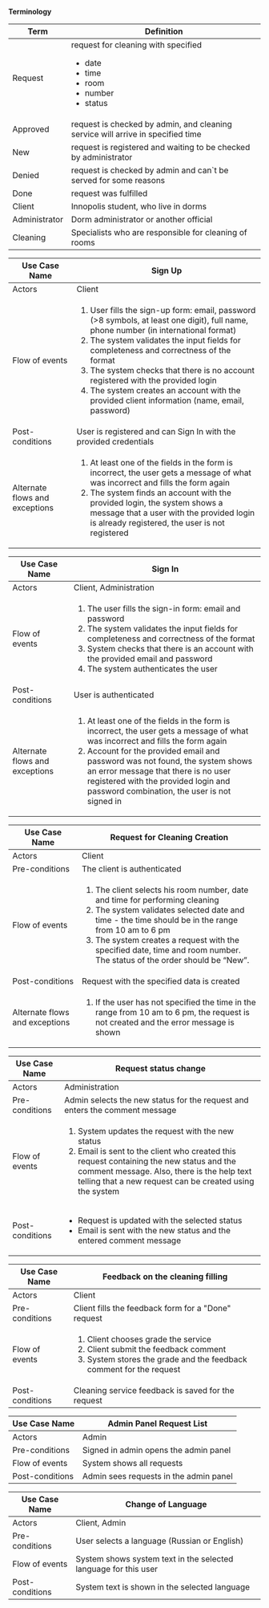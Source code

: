 **Terminology**

| **Term** | **Definition** |
| --- | --- |
| Request | request for cleaning with specified <ul><li>date</li><li>time</li><li>room</li><li>number</li><li>status</li></ul> |
| Approved | request is checked by admin, and cleaning service will arrive in specified time |
| New | request is registered and waiting to be checked by administrator |
| Denied | request is checked by admin and can`t be served for some reasons |
| Done | request was fulfilled |
| Client | Innopolis student, who live in dorms |
| Administrator | Dorm administrator or another official |
| Cleaning | Specialists who are responsible for cleaning of rooms |

| **Use Case Name** | **Sign Up** |
| --- | --- |
| Actors | Client |
| Flow of events | <ol><li>User fills the sign-up form: email, password (>8 symbols, at least one digit), full name, phone number (in international format)</li><li>The system validates the input fields for completeness and correctness of the format </li><li>The system checks that there is no account registered with the provided login </li> <li>The system creates an account with the provided client information (name, email, password)</li></ol> |
| Post-conditions | User is registered and can Sign In with the provided credentials |
| Alternate flows and exceptions | <ol><li>At least one of the fields in the form is incorrect, the user gets a message of what was incorrect and fills the form again</li><li>The system finds an account with the provided login, the system shows a message that a user with the provided login is already registered, the user is not registered</li> </ol> |

| **Use Case Name** | **Sign In** |
| --- | --- |
| Actors | Client, Administration |
| Flow of events | <ol><li>The user fills the sign-in form: email and password</li><li>The system validates the input fields for completeness and correctness of the format</li><li>System checks that there is an account with the provided email and password</li><li>The system authenticates the user</li></ol> |
| Post-conditions | User is authenticated |
| Alternate flows and exceptions | <ol><li>At least one of the fields in the form is incorrect, the user gets a message of what was incorrect and fills the form again</li><li>Account for the provided email and password was not found, the system shows an error message that there is no user registered with the provided login and password combination, the user is not signed in</li></ol> |

| **Use Case Name** | **Request for Cleaning Creation** |
| --- | --- |
| Actors | Client |
| Pre-conditions | The client is authenticated |
| Flow of events | <ol><li>The client selects his room number, date and time for performing cleaning</li><li>The system validates selected date and time - the time should be in the range from 10 am to 6 pm</li><li>The system creates a request with the specified date, time and room number. The status of the order should be “New”.</li></ol>|
| Post-conditions | Request with the specified data is created |
| Alternate flows and exceptions | <ol> <li>If the user has not specified the time in the range from 10 am to 6 pm, the request is not created and the error message is shown </li> </ol> |

| **Use Case Name** | **Request status change** |
| --- | --- |
| Actors | Administration |
| Pre-conditions | Admin selects the new status for the request and enters the comment message |
| Flow of events | <ol> <li>System updates the request with the new status</li> <li> Email is sent to the client who created this request containing the new status and the comment message. Also, there is the help text telling that a new request can be created using the system </li></ol>  |
| Post-conditions | <ul><li>Request is updated with the selected status </li> <li>Email is sent with the new status and the entered comment message</li></ul> |

| **Use Case Name** | **Feedback on the cleaning filling** |
| --- | --- |
| Actors | Client |
| Pre-conditions | Client fills the feedback form for a &quot;Done&quot; request |
| Flow of events | <ol> <li>Client chooses grade the service</li> <li>Client submit the feedback comment</li> <li>System stores the grade and the feedback comment for the request</li> </ol> |
| Post-conditions | Cleaning service feedback is saved for the request |

| **Use Case Name** | **Admin Panel Request List** |
| --- | --- |
| Actors | Admin |
| Pre-conditions | Signed in admin opens the admin panel |
| Flow of events | System shows all requests |
| Post-conditions | Admin sees requests in the admin panel |

| **Use Case Name** | **Change of Language** |
| --- | --- |
| Actors | Client, Admin |
| Pre-conditions | User selects a language (Russian or English) |
| Flow of events | System shows system text in the selected language for this user |
| Post-conditions | System text is shown in the selected language |
